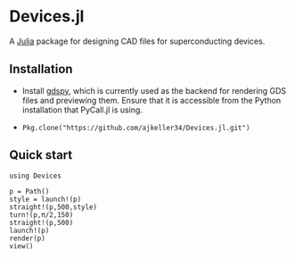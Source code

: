 # Devices.jl

A [Julia](http://julialang.org) package for designing CAD files for superconducting devices.

## Installation

+ Install [gdspy](http://gdspy.readthedocs.org), which is currently used as the
backend for rendering GDS files and previewing them. Ensure that it is accessible
from the Python installation that PyCall.jl is using.

+ `Pkg.clone("https://github.com/ajkeller34/Devices.jl.git")`

## Quick start

```
using Devices

p = Path()
style = launch!(p)
straight!(p,500,style)
turn!(p,π/2,150)
straight!(p,500)
launch!(p)
render(p)
view()
```

